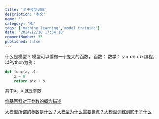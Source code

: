 ```yaml
---
title: '关于模型训练'
description: '本文'
name: ''
category: 'ML'
tags: ['machine learning','model training']
date: '2024/12/18 17:54:10'
commentNumber: 33
published: false
---
```


什么是模型？
模型可以看做一个庞大的函数，
函数：
数学：
$y=ax+b$
编程，以Python为例：
```python
def func(a, b):
    x = 0
    return a*x + b
```
其中a、b 就是参数

[维基百科对于参数的概念描述](https://zh.wikipedia.org/wiki/%E5%8F%83%E6%95%B8_(%E6%95%B8%E5%AD%B8))

[大模型所谓的参数是什么？大模型为什么需要训练？大模型训练到底干了什么](https://www.51cto.com/aigc/1360.html)
